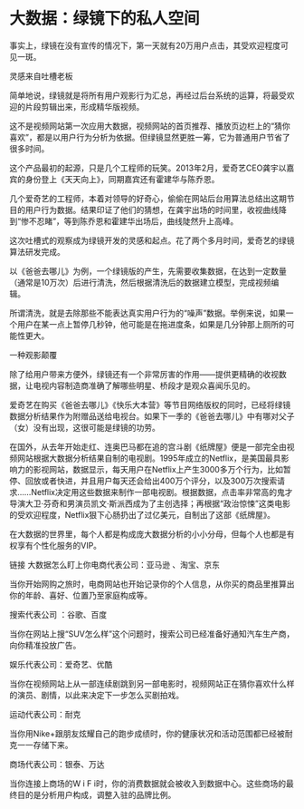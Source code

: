# 大数据：绿镜下的私人空间

事实上，绿镜在没有宣传的情况下，第一天就有20万用户点击，其受欢迎程度可见一斑。 

灵感来自吐槽老板 

简单地说，绿镜就是将所有用户观影行为汇总，再经过后台系统的运算，将最受欢迎的片段剪辑出来，形成精华版视频。 

这不是视频网站第一次应用大数据，视频网站的首页推荐、播放页边栏上的“猜你喜欢”，都是以用户行为分析为依据。但绿镜显然更胜一筹，它为普通用户节省了很多时间。 

这个产品最初的起源，只是几个工程师的玩笑。2013年2月，爱奇艺CEO龚宇以嘉宾的身份登上《天天向上》，同期嘉宾还有霍建华与陈乔恩。 

几个爱奇艺的工程师，本着对领导的好奇心，偷偷在网站后台用算法总结出这期节目的用户行为数据。结果印证了他们的猜想，在龚宇出场的时间里，收视曲线降到“惨不忍睹”，等到陈乔恩和霍建华出场后，曲线陡然升上高峰。 

这次吐槽式的观察成为绿镜开发的灵感和起点。花了两个多月时间，爱奇艺的绿镜算法研发完成。 

以《爸爸去哪儿》为例，一个绿镜版的产生，先需要收集数据，在达到一定数量（通常是10万次）后进行清洗，然后根据清洗后的数据建立模型，完成视频编辑。 

所谓清洗，就是去除那些不能表达真实用户行为的“噪声”数据。举例来说，如果一个用户在某一点上暂停几秒钟，他可能是在拖进度条，如果是几分钟那上厕所的可能性更大。 

一种观影颠覆 

除了给用户带来方便外，绿镜还有一个非常厉害的作用——提供更精确的收视数据，让电视内容制造商准确了解哪些明星、桥段才是观众喜闻乐见的。 

爱奇艺在购买《爸爸去哪儿》《快乐大本营》等节目网络版权的同时，已经将绿镜数据分析结果作为附赠品送给电视台。如果下一季的《爸爸去哪儿》中有哪对父子（女）没有出现，这很可能是绿镜的功劳。 

在国外，从去年开始走红、连奥巴马都在追的宫斗剧《纸牌屋》便是一部完全由视频网站根据大数据分析结果自制的电视剧。1995年成立的Netflix，是美国最具影响力的影视网站，数据显示，每天用户在Netflix上产生3000多万个行为，比如暂停、回放或者快进，并且用户每天还会给出400万个评分，以及300万次搜索请求……Netflix决定用这些数据来制作一部电视剧。根据数据，点击率非常高的鬼才导演大卫·芬奇和男演员凯文·斯派西成为了主创选择；再根据“政治惊悚”这类电影的受欢迎程度，Netflix狠下心肠扔出了过亿美元，自制出了这部《纸牌屋》。 

在大数据的世界里，每个人都是构成庞大数据分析的小小分母，但每个人也都是有权享有个性化服务的VIP。 

链接 大数据怎么盯上你电商代表公司：亚马逊 、淘宝、京东 

当你开始网购之旅时，电商网站也开始记录你的个人信息，从你买的商品里推算出你的年龄、喜好、位置乃至家庭构成等。 

搜索代表公司 ：谷歌、百度 

当你在网站上搜“SUV怎么样”这个问题时，搜索公司已经准备好通知汽车生产商，向你精准投放广告。 

娱乐代表公司：爱奇艺、优酷 

当你在视频网站上从一部连续剧跳到另一部电影时，视频网站正在猜你喜欢什么样的演员、剧情，以此来决定下一步怎么买剧拍戏。 

运动代表公司：耐克 

当你用Nike+跟朋友炫耀自己的跑步成绩时，你的健康状况和活动范围都已经被耐克一一存储下来。 

商场代表公司：银泰、万达 

当你连接上商场的W i F i时，你的消费数据就会被收入到数据中心。这些商场的最终目的是分析用户构成，调整入驻的品牌比例。